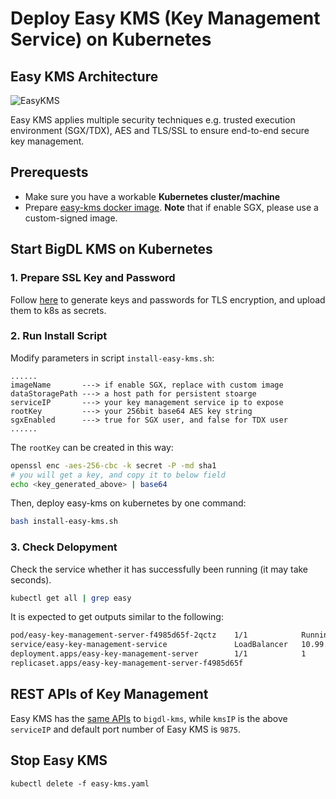 # Deploy Easy KMS (Key Management Service) on Kubernetes

## Easy KMS Architecture
![EasyKMS](https://user-images.githubusercontent.com/60865256/229735029-b93f221a-7973-49fa-9474-a216121caf18.png)

Easy KMS applies multiple security techniques e.g. trusted execution environment (SGX/TDX), AES and TLS/SSL to ensure end-to-end secure key management.

## Prerequests

- Make sure you have a workable **Kubernetes cluster/machine**
- Prepare [easy-kms docker image](https://github.com/intel-analytics/BigDL/tree/main/ppml/services/easy-kms/docker#pullbuild-container-image). **Note** that if enable SGX, please use a custom-signed image.

## Start BigDL KMS on Kubernetes
### 1. Prepare SSL Key and Password
Follow [here](https://github.com/intel-analytics/BigDL/blob/main/ppml/docs/prepare_environment.md#prepare-key-and-password) to generate keys and passwords for TLS encryption, and upload them to k8s as secrets.

### 2. Run Install Script
Modify parameters in script `install-easy-kms.sh`:

```
......
imageName       ---> if enable SGX, replace with custom image
dataStoragePath ---> a host path for persistent stoarge
serviceIP       ---> your key management service ip to expose
rootKey         ---> your 256bit base64 AES key string
sgxEnabled      ---> true for SGX user, and false for TDX user
......
```

The `rootKey` can be created in this way:
```bash
openssl enc -aes-256-cbc -k secret -P -md sha1
# you will get a key, and copy it to below field
echo <key_generated_above> | base64
```

Then, deploy easy-kms on kubernetes by one command:

```bash
bash install-easy-kms.sh
```

### 3. Check Delopyment

Check the service whether it has successfully been running (it may take seconds).
```bash
kubectl get all | grep easy
```

It is expected to get outputs similar to the following:
```bash
pod/easy-key-management-server-f4985d65f-2qctz    1/1            Running
service/easy-key-management-service               LoadBalancer   10.99.15.77     <serviceIP>    9875:31157/TCP
deployment.apps/easy-key-management-server        1/1            1               1
replicaset.apps/easy-key-management-server-f4985d65f
```

## REST APIs of Key Management

Easy KMS has the [same APIs](https://github.com/intel-analytics/BigDL/tree/main/ppml/services/bigdl-kms/kubernetes#validate-status-of-bigdl-kms) to `bigdl-kms`, while `kmsIP` is the above `serviceIP` and default port number of Easy KMS is `9875`.


## Stop Easy KMS
```
kubectl delete -f easy-kms.yaml
```
